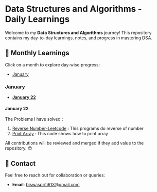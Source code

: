 # Data Structures and Algorithms - Daily Learnings

Welcome to my **Data Structures and Algorithms** journey! This repository contains my day-to-day learnings, notes, and progress in mastering DSA.

## 📅 Monthly Learnings
Click on a month to explore day-wise progress:

- [January](#january)




### January
- **[January 22](#january-22)**


#### January 22
The Problems I have solved : 
1) [Reverse Number-Leetcode](https://leetcode.com/problems/reverse-integer/description/) : This programs do reverse of number
2) [Print Array](https://github.com/SachinSS45/Data-Structures-Algo/blob/master/Arrays/Program01.java) : This code shows how to print array



All contributions will be reviewed and merged if they add value to the repository. 😊

## 📧 Contact
Feel free to reach out for collaboration or queries:
- **Email**: biswaspriti913@gmail.com

